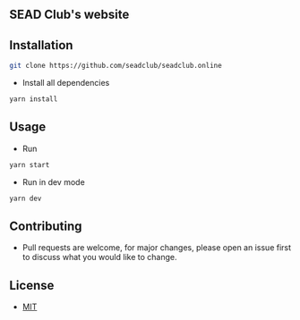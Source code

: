## SEAD Club's website

## Installation

```sh
git clone https://github.com/seadclub/seadclub.online
```

- Install all dependencies

```sh
yarn install
```

## Usage

- Run

```sh
yarn start
```

- Run in dev mode

```sh
yarn dev
```

## Contributing

- Pull requests are welcome, for major changes, please open an issue first to
  discuss what you would like to change.

## License

- [MIT](https://choosealicense.com/licenses/mit/)
